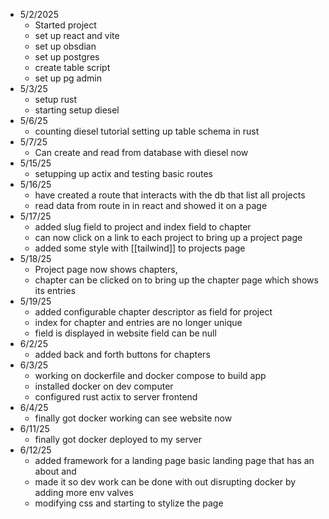 - 5/2/2025
	- Started project
	- set up react and vite
	- set up obsdian
	- set up postgres
	- create table script
	- set up pg admin
- 5/3/25
	- setup rust 
	- starting setup diesel
- 5/6/25
	- counting diesel tutorial setting up table schema in rust
- 5/7/25
	- Can create and read from database with diesel now
- 5/15/25
	- setupping up actix and testing basic routes
- 5/16/25
	- have created a route that interacts with the db that list all projects
	- read data from route in in react and showed it on a page
- 5/17/25
	- added slug field to project and index field to chapter 
	- can now click on a link to each project to bring up a project page
	- added some style with [[tailwind]] to projects page
- 5/18/25
	- Project page now shows chapters, 
	- chapter can be clicked on to bring up the chapter page which shows its entries
- 5/19/25
	- added configurable chapter descriptor as field for project
	- index for chapter and entries are no longer unique 
	- field is displayed in website field can be null
- 6/2/25
	- added back and forth buttons for chapters
- 6/3/25
	- working on dockerfile and docker compose to build app
	- installed docker on dev computer
	- configured rust actix to server frontend 
- 6/4/25
	- finally got docker working can see website now
- 6/11/25
	- finally got docker deployed to my server
- 6/12/25
	- added framework for a landing page basic landing page that has an about and 
	- made it so dev work can be done with out disrupting docker by adding more env valves
	- modifying css and starting to stylize the page